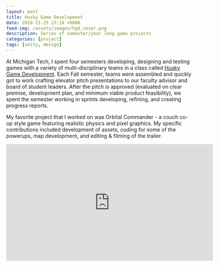```yaml
---
layout: post
title: Husky Game Development
date: 2018-11-25 23:18 +0800
feed-img: /assets/images/hgd_cover.png
description: Series of semester/year long game projects
categories: [project]
tags: [unity, design]
---
```


At Michigan Tech, I spent four semesters developing, designing and testing games with a variety of multi-disciplinary teams in a class called <a href="https://huskygames.com/"> Husky Game Development</a>. Each Fall semester, teams were assembled and quickly got to work crafting elevator pitch presentations to our faculty advisor and board of student leaders. After the pitch is approved (evaluated on clear premise, development plan, and minimum viable product feasibility), we spent the semester working in sprints developing, refining, and creating progress reports. 

My favorite project that I worked on was Orbital Commander - a couch co-op style game featuring realistic physics and pixel graphics. My specific contributions included development of assets, coding for some of the powerups, map development, and editing & filming of the trailer. 

<div class="center">
<iframe width="560" height="315" src="https://www.youtube.com/embed/FHu5wEGg0sk" title="YouTube video player" frameborder="0" allow="accelerometer; autoplay; clipboard-write; encrypted-media; gyroscope; picture-in-picture" allowfullscreen></iframe>
</div>
